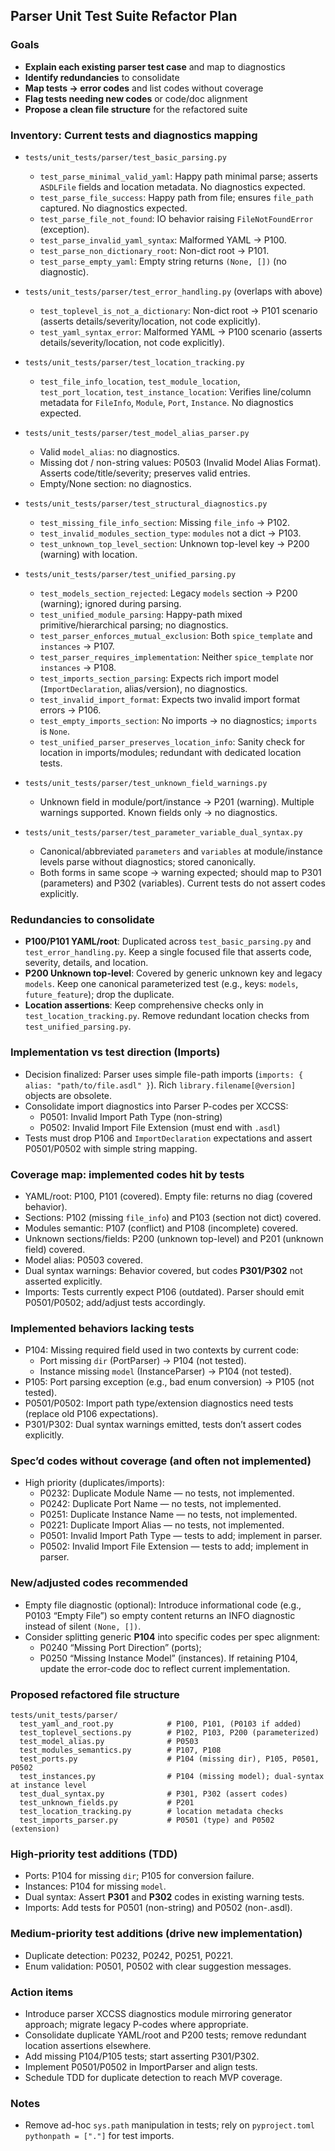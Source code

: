 ## Parser Unit Test Suite Refactor Plan

### Goals
- **Explain each existing parser test case** and map to diagnostics
- **Identify redundancies** to consolidate
- **Map tests → error codes** and list codes without coverage
- **Flag tests needing new codes** or code/doc alignment
- **Propose a clean file structure** for the refactored suite

### Inventory: Current tests and diagnostics mapping

- `tests/unit_tests/parser/test_basic_parsing.py`
  - `test_parse_minimal_valid_yaml`: Happy path minimal parse; asserts `ASDLFile` fields and location metadata. No diagnostics expected.
  - `test_parse_file_success`: Happy path from file; ensures `file_path` captured. No diagnostics expected.
  - `test_parse_file_not_found`: IO behavior raising `FileNotFoundError` (exception).
  - `test_parse_invalid_yaml_syntax`: Malformed YAML → P100.
  - `test_parse_non_dictionary_root`: Non-dict root → P101.
  - `test_parse_empty_yaml`: Empty string returns `(None, [])` (no diagnostic).

- `tests/unit_tests/parser/test_error_handling.py` (overlaps with above)
  - `test_toplevel_is_not_a_dictionary`: Non-dict root → P101 scenario (asserts details/severity/location, not code explicitly).
  - `test_yaml_syntax_error`: Malformed YAML → P100 scenario (asserts details/severity/location, not code explicitly).

- `tests/unit_tests/parser/test_location_tracking.py`
  - `test_file_info_location`, `test_module_location`, `test_port_location`, `test_instance_location`: Verifies line/column metadata for `FileInfo`, `Module`, `Port`, `Instance`. No diagnostics expected.

- `tests/unit_tests/parser/test_model_alias_parser.py`
  - Valid `model_alias`: no diagnostics.
  - Missing dot / non-string values: P0503 (Invalid Model Alias Format). Asserts code/title/severity; preserves valid entries.
  - Empty/None section: no diagnostics.

- `tests/unit_tests/parser/test_structural_diagnostics.py`
  - `test_missing_file_info_section`: Missing `file_info` → P102.
  - `test_invalid_modules_section_type`: `modules` not a dict → P103.
  - `test_unknown_top_level_section`: Unknown top-level key → P200 (warning) with location.

- `tests/unit_tests/parser/test_unified_parsing.py`
  - `test_models_section_rejected`: Legacy `models` section → P200 (warning); ignored during parsing.
  - `test_unified_module_parsing`: Happy-path mixed primitive/hierarchical parsing; no diagnostics.
  - `test_parser_enforces_mutual_exclusion`: Both `spice_template` and `instances` → P107.
  - `test_parser_requires_implementation`: Neither `spice_template` nor `instances` → P108.
  - `test_imports_section_parsing`: Expects rich import model (`ImportDeclaration`, alias/version), no diagnostics.
  - `test_invalid_import_format`: Expects two invalid import format errors → P106.
  - `test_empty_imports_section`: No imports → no diagnostics; `imports` is `None`.
  - `test_unified_parser_preserves_location_info`: Sanity check for location in imports/modules; redundant with dedicated location tests.

- `tests/unit_tests/parser/test_unknown_field_warnings.py`
  - Unknown field in module/port/instance → P201 (warning). Multiple warnings supported. Known fields only → no diagnostics.

- `tests/unit_tests/parser/test_parameter_variable_dual_syntax.py`
  - Canonical/abbreviated `parameters` and `variables` at module/instance levels parse without diagnostics; stored canonically.
  - Both forms in same scope → warning expected; should map to P301 (parameters) and P302 (variables). Current tests do not assert codes explicitly.

### Redundancies to consolidate
- **P100/P101 YAML/root**: Duplicated across `test_basic_parsing.py` and `test_error_handling.py`. Keep a single focused file that asserts code, severity, details, and location.
- **P200 Unknown top-level**: Covered by generic unknown key and legacy `models`. Keep one canonical parameterized test (e.g., keys: `models`, `future_feature`); drop the duplicate.
- **Location assertions**: Keep comprehensive checks only in `test_location_tracking.py`. Remove redundant location checks from `test_unified_parsing.py`.

### Implementation vs test direction (Imports)
- Decision finalized: Parser uses simple file-path imports (`imports: { alias: "path/to/file.asdl" }`). Rich `library.filename[@version]` objects are obsolete.
- Consolidate import diagnostics into Parser P-codes per XCCSS:
  - P0501: Invalid Import Path Type (non-string)
  - P0502: Invalid Import File Extension (must end with `.asdl`)
- Tests must drop P106 and `ImportDeclaration` expectations and assert P0501/P0502 with simple string mapping.

### Coverage map: implemented codes hit by tests
- YAML/root: P100, P101 (covered). Empty file: returns no diag (covered behavior).
- Sections: P102 (missing `file_info`) and P103 (section not dict) covered.
- Modules semantic: P107 (conflict) and P108 (incomplete) covered.
- Unknown sections/fields: P200 (unknown top-level) and P201 (unknown field) covered.
- Model alias: P0503 covered.
- Dual syntax warnings: Behavior covered, but codes **P301/P302** not asserted explicitly.
- Imports: Tests currently expect P106 (outdated). Parser should emit P0501/P0502; add/adjust tests accordingly.

### Implemented behaviors lacking tests
- P104: Missing required field used in two contexts by current code:
  - Port missing `dir` (PortParser) → P104 (not tested).
  - Instance missing `model` (InstanceParser) → P104 (not tested).
- P105: Port parsing exception (e.g., bad enum conversion) → P105 (not tested).
- P0501/P0502: Import path type/extension diagnostics need tests (replace old P106 expectations).
- P301/P302: Dual syntax warnings emitted, tests don’t assert codes explicitly.

### Spec’d codes without coverage (and often not implemented)
- High priority (duplicates/imports):
  - P0232: Duplicate Module Name — no tests, not implemented.
  - P0242: Duplicate Port Name — no tests, not implemented.
  - P0251: Duplicate Instance Name — no tests, not implemented.
  - P0221: Duplicate Import Alias — no tests, not implemented.
  - P0501: Invalid Import Path Type — tests to add; implement in parser.
  - P0502: Invalid Import File Extension — tests to add; implement in parser.

### New/adjusted codes recommended
- Empty file diagnostic (optional): Introduce informational code (e.g., P0103 “Empty File”) so empty content returns an INFO diagnostic instead of silent `(None, [])`.
- Consider splitting generic **P104** into specific codes per spec alignment:
  - P0240 “Missing Port Direction” (ports);
  - P0250 “Missing Instance Model” (instances).
  If retaining P104, update the error-code doc to reflect current implementation.

### Proposed refactored file structure

```
tests/unit_tests/parser/
  test_yaml_and_root.py            # P100, P101, (P0103 if added)
  test_toplevel_sections.py        # P102, P103, P200 (parameterized)
  test_model_alias.py              # P0503
  test_modules_semantics.py        # P107, P108
  test_ports.py                    # P104 (missing dir), P105, P0501, P0502
  test_instances.py                # P104 (missing model); dual-syntax at instance level
  test_dual_syntax.py              # P301, P302 (assert codes)
  test_unknown_fields.py           # P201
  test_location_tracking.py        # location metadata checks
  test_imports_parser.py           # P0501 (type) and P0502 (extension)
```

### High-priority test additions (TDD)
- Ports: P104 for missing `dir`; P105 for conversion failure.
- Instances: P104 for missing `model`.
- Dual syntax: Assert **P301** and **P302** codes in existing warning tests.
- Imports: Add tests for P0501 (non-string) and P0502 (non-.asdl).

### Medium-priority test additions (drive new implementation)
- Duplicate detection: P0232, P0242, P0251, P0221.
- Enum validation: P0501, P0502 with clear suggestion messages.

### Action items
- Introduce parser XCCSS diagnostics module mirroring generator approach; migrate legacy P-codes where appropriate.
- Consolidate duplicate YAML/root and P200 tests; remove redundant location assertions elsewhere.
- Add missing P104/P105 tests; start asserting P301/P302.
- Implement P0501/P0502 in ImportParser and align tests.
- Schedule TDD for duplicate detection to reach MVP coverage.

### Notes
- Remove ad-hoc `sys.path` manipulation in tests; rely on `pyproject.toml` `pythonpath = ["."]` for test imports.

